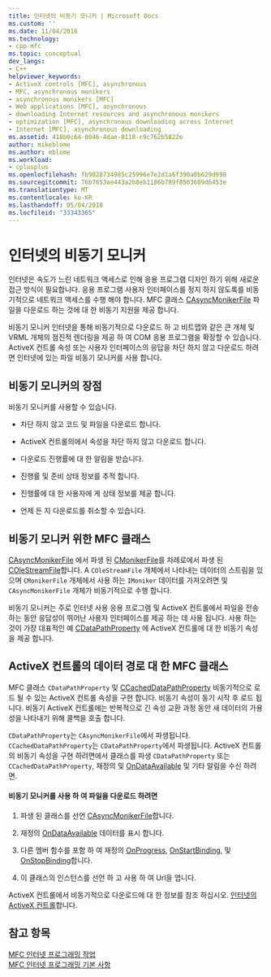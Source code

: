 ```yaml
---
title: 인터넷의 비동기 모니커 | Microsoft Docs
ms.custom: ''
ms.date: 11/04/2016
ms.technology:
- cpp-mfc
ms.topic: conceptual
dev_langs:
- C++
helpviewer_keywords:
- ActiveX controls [MFC], asynchronous
- MFC, asynchronous monikers
- asynchronous monikers [MFC]
- Web applications [MFC], asynchronous
- downloading Internet resources and asynchronous monikers
- optimization [MFC], asynchronous downloading across Internet
- Internet [MFC], asynchronous downloading
ms.assetid: 418b0c64-0046-4dae-8118-c9c762b5822e
author: mikeblome
ms.author: mblome
ms.workload:
- cplusplus
ms.openlocfilehash: fb9828734985c25996e7e2d1a6f390a0b629d998
ms.sourcegitcommit: 76b7653ae443a2b8eb1186b789f8503609d6453e
ms.translationtype: MT
ms.contentlocale: ko-KR
ms.lasthandoff: 05/04/2018
ms.locfileid: "33343365"
---
```

# <a name="asynchronous-monikers-on-the-internet"></a>인터넷의 비동기 모니커
인터넷은 속도가 느린 네트워크 액세스로 인해 응용 프로그램 디자인 하기 위해 새로운 접근 방식이 필요합니다. 응용 프로그램 사용자 인터페이스를 정지 하지 않도록를 비동기적으로 네트워크 액세스를 수행 해야 합니다. MFC 클래스 [CAsyncMonikerFile](../mfc/reference/casyncmonikerfile-class.md) 파일을 다운로드 하는 것에 대 한 비동기 지원을 제공 합니다.  
  
 비동기 모니커 인터넷을 통해 비동기적으로 다운로드 하 고 비트맵와 같은 큰 개체 및 VRML 개체의 점진적 렌더링을 제공 하 여 COM 응용 프로그램을 확장할 수 있습니다. ActiveX 컨트롤 속성 또는 사용자 인터페이스의 응답을 차단 하지 않고 다운로드 하려면 인터넷에 있는 파일 비동기 모니커를 사용 합니다.  
  
## <a name="advantages-of-asynchronous-monikers"></a>비동기 모니커의 장점  
 비동기 모니커를 사용할 수 있습니다.  
  
-   차단 하지 않고 코드 및 파일을 다운로드 합니다.  
  
-   ActiveX 컨트롤의에서 속성을 차단 하지 않고 다운로드 합니다.  
  
-   다운로드 진행률에 대 한 알림을 받습니다.  
  
-   진행률 및 준비 상태 정보를 추적 합니다.  
  
-   진행률에 대 한 사용자에 게 상태 정보를 제공 합니다.  
  
-   언제 든 지 다운로드를 취소할 수 있습니다.  
  
## <a name="mfc-classes-for-asynchronous-monikers"></a>비동기 모니커 위한 MFC 클래스  
 [CAsyncMonikerFile](../mfc/reference/casyncmonikerfile-class.md) 에서 파생 된 [CMonikerFile](../mfc/reference/cmonikerfile-class.md)를 차례로에서 파생 된 [COleStreamFile](../mfc/reference/colestreamfile-class.md)합니다. A `COleStreamFile` 개체에서 나타내는 데이터의 스트림을 있으며 `CMonikerFile` 개체에서 사용 하는 `IMoniker` 데이터를 가져오려면 및 `CAsyncMonikerFile` 개체가 비동기적으로 수행 합니다.  
  
 비동기 모니커는 주로 인터넷 사용 응용 프로그램 및 ActiveX 컨트롤에서 파일을 전송 하는 동안 응답성이 뛰어난 사용자 인터페이스를 제공 하는 데 사용 됩니다. 사용 하는 것이 가장 대표적인 예 [CDataPathProperty](../mfc/reference/cdatapathproperty-class.md) 에 ActiveX 컨트롤에 대 한 비동기 속성을 제공 합니다.  
  
## <a name="mfc-classes-for-data-paths-in-activex-controls"></a>ActiveX 컨트롤의 데이터 경로 대 한 MFC 클래스  
 MFC 클래스 `CDataPathProperty` 및 [CCachedDataPathProperty](../mfc/reference/ccacheddatapathproperty-class.md) 비동기적으로 로드 될 수 있는 ActiveX 컨트롤 속성을 구현 합니다. 비동기 속성이 동기 시작 후 로드 됩니다. 비동기 ActiveX 컨트롤에는 반복적으로 긴 속성 교환 과정 동안 새 데이터의 가용성을 나타내기 위해 콜백을 호출 합니다.  
  
 `CDataPathProperty`는 `CAsyncMonikerFile`에서 파생됩니다. `CCachedDataPathProperty`는 `CDataPathProperty`에서 파생됩니다. ActiveX 컨트롤의 비동기 속성을 구현 하려면에서 클래스를 파생 `CDataPathProperty` 또는 `CCachedDataPathProperty`, 재정의 및 [OnDataAvailable](../mfc/reference/casyncmonikerfile-class.md#ondataavailable) 및 기타 알림을 수신 하려면.  
  
#### <a name="to-download-a-file-using-asynchronous-monikers"></a>비동기 모니커를 사용 하 여 파일을 다운로드 하려면  
  
1.  파생 된 클래스를 선언 [CAsyncMonikerFile](../mfc/reference/casyncmonikerfile-class.md)합니다.  
  
2.  재정의 [OnDataAvailable](../mfc/reference/casyncmonikerfile-class.md#ondataavailable) 데이터를 표시 합니다.  
  
3.  다른 멤버 함수를 포함 하 여 재정의 [OnProgress](../mfc/reference/casyncmonikerfile-class.md#onprogress), [OnStartBinding](../mfc/reference/casyncmonikerfile-class.md#onstartbinding), 및 [OnStopBinding](../mfc/reference/casyncmonikerfile-class.md#onstopbinding)합니다.  
  
4.  이 클래스의 인스턴스를 선언 하 고 사용 하 여 Url을 엽니다.  
  
 ActiveX 컨트롤에서 비동기적으로 다운로드에 대 한 정보를 참조 하십시오. [인터넷의 ActiveX 컨트롤](../mfc/activex-controls-on-the-internet.md)합니다.  
  
## <a name="see-also"></a>참고 항목  
 [MFC 인터넷 프로그래밍 작업](../mfc/mfc-internet-programming-tasks.md)   
 [MFC 인터넷 프로그래밍 기본 사항](../mfc/mfc-internet-programming-basics.md)

